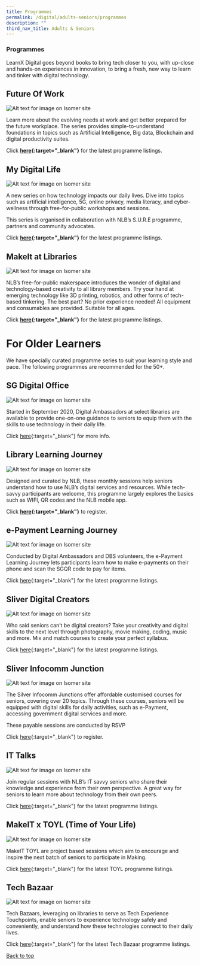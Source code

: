 ```yaml
---
title: Programmes
permalink: /digital/adults-seniors/programmes
description: ""
third_nav_title: Adults & Seniors
---
```




<style type="text/css">
/* Links */
.content a { color: #322987; }
.content a:focus,
.content a:hover { color: #28216c; }

/* Button Outline */
.bp-button { padding-left: 1.5rem; padding-right: 1.5rem; }
.bp-button.is-primary-outline { border: 1px solid #322987; color: #322987; background-color: transparent; text-decoration: none; }
.bp-button.is-primary-outline:focus,
.bp-button.is-primary-outline:hover { border: 1px solid #322987; color: #cff2e8; background-color: #322987; text-decoration: none; }

/* Responsive Iframe */
.responsive-iframe { position: absolute; top: 0; left: 0; bottom: 0; right: 0; width: 100%; height: 100%; }
.responsive-iframe-container { position: relative; overflow: hidden; width: 100%; }
.responsive-iframe-container.ratio-16by9 { padding-top: 56.25%; }
.responsive-iframe-container.ratio-4by3 { padding-top: 75%; }
.responsive-iframe-container.ratio-3by2 { padding-top: 66.66%; }
.responsive-iframe-container.ratio-1by1 { padding-top: 100%; }
</style>
### **Programmes**
LearnX Digital goes beyond books to bring tech closer to you, with up-close and hands-on experiences in innovation, to bring a fresh, new way to learn and tinker with digital technology.

## **Future Of Work**

![Alt text for image on Isomer site](/images/Future%20of%20work%20banner.jpg)

Learn more about the evolving needs at work and get better prepared for the future workplace. The series provides simple-to-understand foundations in topics such as Artificial Intelligence, Big data, Blockchain and digital productivity suites.

Click <strong>[here](https://go.gov.sg/nlbfow){:target="_blank"}</strong> for the latest programme listings.

## **My Digital Life**
![Alt text for image on Isomer site](/images/digital/Digital-Prog-AS-02.jpg)

A new series on how technology impacts our daily lives. Dive into topics such as artificial intelligence, 5G, online privacy, media literacy, and cyber-wellness through free-for-public workshops and sessions. 

This series is organised in collaboration with NLB’s S.U.R.E programme, partners and community advocates. 

Click <strong>[here](https://go.gov.sg/nlbmdl){:target="_blank"}</strong> for the latest programme listings.

## **MakeIt at Libraries** 
![Alt text for image on Isomer site](/images/digital/Digital-Prog-AS-MakeIT-at-Libraries.png)

NLB’s free-for-public makerspace introduces the wonder of digital and technology-based creativity to all library members. Try your hand at emerging technology like 3D printing, robotics, and other forms of tech-based tinkering. The best part? No prior experience needed! All equipment and consumables are provided. Suitable for all ages.

Click <strong>[here](https://go.gov.sg/nlb-makeit-events){:target="_blank"}</strong> for the latest programme listings.


# **For Older Learners**

We have specially curated programme series to suit your learning style and pace. The following programmes are recommended for the 50+.

## **SG Digital Office**
![Alt text for image on Isomer site](/images/digital/Digital-Prog-AS-Seniors_SDO.jpg)

Started in September 2020, Digital Ambassadors at select libraries are available to provide one-on-one guidance to seniors to equip them with the skills to use technology in their daily life. 

Click [here](https://www.imda.gov.sg/en/seniorsgodigital/Learn/Guided-Learning/SG-Digital-Community-Hubs){:target="_blank"} for more info.

## **Library Learning Journey**
![Alt text for image on Isomer site](/images/digital/Digital-Prog-AS-Placeholder-05a.png)

Designed and curated by NLB, these monthly sessions help seniors understand how to use NLB’s digital services and resources. While tech-savvy participants are welcome, this programme largely explores the basics such as WIFI, QR codes and the NLB mobile app. 

Click <strong>[here](https://www.imda.gov.sg/en/seniorsgodigital/Learn/Guided-Learning/Learning-Journeys){:target="_blank"}</strong> to register.

## **e-Payment Learning Journey**
![Alt text for image on Isomer site](/images/digital/Digital-Prog-AS-Placeholder-05.png)

Conducted by Digital Ambassadors and DBS volunteers, the e-Payment Learning Journey lets participants learn how to make e-payments on their phone and scan the SGQR code to pay for items.

Click [here](https://www.eventbrite.sg/o/golibrary-national-library-board-singapore-26735252849){:target="_blank"} for the latest programme listings. 


## **Sliver Digital Creators**
![Alt text for image on Isomer site](/images/digital/Digital-Prog-Seniors_SDC_TBC.jpg)

Who said seniors can’t be digital creators? Take your creativity and digital skills to the next level through photography, movie making, coding, music and more. Mix and match courses to create your perfect syllabus.

Click [here](https://www.eventbrite.sg/o/golibrary-national-library-board-singapore-26735252849){:target="_blank"} for the latest programme listings.

## **Sliver Infocomm Junction**
![Alt text for image on Isomer site](/images/digital/Digital-Prog-Seniors_SIJ_TBC.jpg)

The Silver Infocomm Junctions offer affordable customised courses for seniors, covering over 20 topics. Through these courses, seniors will be equipped with digital skills for daily activities, such as e-Payment, accessing government digital services and more. 

These payable sessions are conducted by RSVP

Click [here](https://www.eventbrite.sg/o/golibrary-national-library-board-singapore-26735252849){:target="_blank"} to register. 


## **IT Talks**
![Alt text for image on Isomer site](/images/digital/Digital-Prog-AS-07.JPG)

Join regular sessions with NLB’s IT savvy seniors who share their knowledge and experience from their own perspective. A great way for seniors to learn more about technology from their own peers.

Click [here](https://www.eventbrite.sg/o/golibrary-national-library-board-singapore-26735252849){:target="_blank"} for the latest programme listings.

## **MakeIT x TOYL (Time of Your Life)**
![Alt text for image on Isomer site](/images/digital/Digital-Prog-Seniors_makeITTOYL.jpg)

MakeIT TOYL are project based sessions which aim to encourage and inspire the next batch of seniors to participate in Making. 

Click [here](https://www.eventbrite.sg/o/golibrary-national-library-board-singapore-26735252849){:target="_blank"} for the latest TOYL programme listings.

## **Tech Bazaar**
![Alt text for image on Isomer site](/images/digital/Digital-Prog-Seniors_Techbazaar.jpg)

Tech Bazaars, leveraging on libraries to serve as Tech Experience Touchpoints, enable seniors to experience technology safely and conveniently, and understand how these technologies connect to their daily lives.

Click [here](https://www.eventbrite.sg/o/golibrary-national-library-board-singapore-26735252849){:target="_blank"} for the latest Tech Bazaar programme listings.

<p class="has-text-right margin--top--xl"><a href="#main-content">Back to top</a></p>